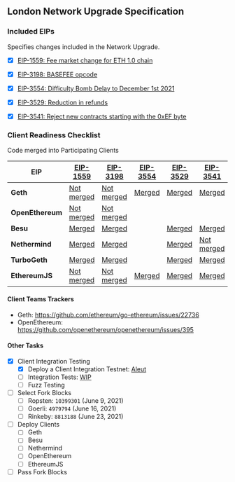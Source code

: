 ## London Network Upgrade Specification

### Included EIPs
Specifies changes included in the Network Upgrade.

  - [x] [EIP-1559: Fee market change for ETH 1.0 chain](https://eips.ethereum.org/EIPS/eip-1559)
  - [x] [EIP-3198: BASEFEE opcode](https://eips.ethereum.org/EIPS/eip-3198)
  - [x] [EIP-3554: Difficulty Bomb Delay to December 1st 2021](https://eips.ethereum.org/EIPS/eip-3554)
  - [x] [EIP-3529: Reduction in refunds](https://eips.ethereum.org/EIPS/eip-3529)
  - [x] [EIP-3541: Reject new contracts starting with the 0xEF byte](https://eips.ethereum.org/EIPS/eip-3541)


### Client Readiness Checklist
Code merged into Participating Clients

| EIP | [EIP-1559](https://eips.ethereum.org/EIPS/eip-1559) | [EIP-3198](https://eips.ethereum.org/EIPS/eip-3198) | [EIP-3554](https://eips.ethereum.org/EIPS/eip-3554) | [EIP-3529](https://eips.ethereum.org/EIPS/eip-3529) | [EIP-3541](https://eips.ethereum.org/EIPS/eip-3541) | 
|------------------|------|-------|--------|---------|-------|
| **Geth**         | [Not merged](https://github.com/ethereum/go-ethereum/pull/22837) | [Not merged](https://github.com/ethereum/go-ethereum/pull/22837) | [Merged](https://github.com/ethereum/go-ethereum/pull/22870) | [Merged](https://github.com/ethereum/go-ethereum/pull/22733) | [Merged](https://github.com/ethereum/go-ethereum/pull/22809)
| **OpenEthereum** | [Not merged](https://github.com/openethereum/openethereum/pull/393) | [Not merged](https://github.com/openethereum/openethereum/issues/394) | 
| **Besu**         | [Merged](https://github.com/hyperledger/besu/pulls?q=is%3Apr+1559) | [Merged](https://github.com/hyperledger/besu/pull/2123) | | [Merged](https://github.com/hyperledger/besu/pull/2238) | [Merged](https://github.com/hyperledger/besu/pull/2245)
| **Nethermind**   | [Merged](https://github.com/NethermindEth/nethermind/pull/3023) | [Merged](https://github.com/NethermindEth/nethermind/pull/2985)||[Merged](https://github.com/NethermindEth/nethermind/pull/3048) | [Not merged](https://github.com/NethermindEth/nethermind/pull/3059)
| **TurboGeth**    | [Merged](https://github.com/ledgerwatch/turbo-geth/pull/1704) | [Merged](https://github.com/ledgerwatch/turbo-geth/pull/1704) | | [Merged](https://github.com/ledgerwatch/turbo-geth/pull/1853)| [Merged](https://github.com/ledgerwatch/turbo-geth/pull/1853)
| **EthereumJS**   | [Not merged](https://github.com/ethereumjs/ethereumjs-monorepo/pull/1148) | [Not merged](https://github.com/ethereumjs/ethereumjs-monorepo/pull/1148) | [Merged](https://github.com/ethereumjs/ethereumjs-monorepo/pull/1245) | [Merged](https://github.com/ethereumjs/ethereumjs-monorepo/pull/1239) | [Merged](https://github.com/ethereumjs/ethereumjs-monorepo/pull/1240)

#### Client Teams Trackers

* Geth: https://github.com/ethereum/go-ethereum/issues/22736 
* OpenEthereum: https://github.com/openethereum/openethereum/issues/395 

#### Other Tasks
 
- [x] Client Integration Testing
  - [x] Deploy a Client Integration Testnet: [Aleut](https://github.com/ethereum/eth1.0-specs/blob/master/network-upgrades/client-integration-testnets/aleut.md)
  - [ ] Integration Tests: [WIP](https://hackmd.io/@SduYUIHbT6a6DHUpikAcFQ/BJP9arcB_/%2FuID06YEhSj2uFzEviDIaJQ)
  - [ ] Fuzz Testing
 - [ ] Select Fork Blocks
   - [ ] Ropsten: `10399301` (June 9, 2021)
   - [ ] Goerli:  `4979794` (June 16, 2021)
   - [ ] Rinkeby: `8813188` (June 23, 2021)
 - [ ] Deploy Clients
   - [ ]  Geth
   - [ ]  Besu
   - [ ]  Nethermind
   - [ ]  OpenEthereum
   - [ ]  EthereumJS
 - [ ] Pass Fork Blocks
